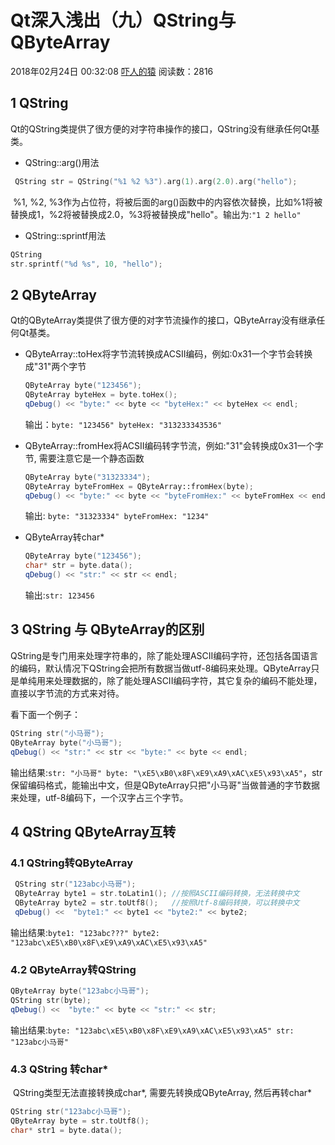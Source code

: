 # Qt深入浅出（九）QString与QByteArray

2018年02月24日 00:32:08 [吓人的猿](https://me.csdn.net/qq769651718) 阅读数：2816



## 1 QString

​	Qt的QString类提供了很方便的对字符串操作的接口，QString没有继承任何Qt基类。



- QString::arg()用法

```cpp
 QString str = QString("%1 %2 %3").arg(1).arg(2.0).arg("hello");
```

​	%1, %2, %3作为占位符，将被后面的arg()函数中的内容依次替换，比如%1将被替换成1，%2将被替换成2.0，%3将被替换成"hello"。输出为:`"1 2 hello"`

- QString::sprintf用法

```cpp
QString
str.sprintf("%d %s", 10, "hello");
```





## 2 QByteArray

​	Qt的QByteArray类提供了很方便的对字节流操作的接口，QByteArray没有继承任何Qt基类。

- QByteArray::toHex将字节流转换成ACSII编码，例如:0x31一个字节会转换成"31"两个字节

  ```cpp
  QByteArray byte("123456");
  QByteArray byteHex = byte.toHex();
  qDebug() << "byte:" << byte << "byteHex:" << byteHex << endl;
  ```

  输出：`byte: "123456" byteHex: "313233343536"`

- QByteArray::fromHex将ACSII编码转字节流，例如:"31"会转换成0x31一个字节, 需要注意它是一个静态函数

  ```cpp
  QByteArray byte("31323334");
  QByteArray byteFromHex = QByteArray::fromHex(byte);
  qDebug() << "byte:" << byte << "byteFromHex:" << byteFromHex << endl;
  ```

  输出: `byte: "31323334" byteFromHex: "1234"`

  

- QByteArray转char*

  ```cpp
  QByteArray byte("123456");
  char* str = byte.data();
  qDebug() << "str:" << str << endl;
  ```

  输出:`str: 123456`



## 3 QString 与 QByteArray的区别

​	QString是专门用来处理字符串的，除了能处理ASCII编码字符，还包括各国语言的编码，默认情况下QString会把所有数据当做utf-8编码来处理。QByteArray只是单纯用来处理数据的，除了能处理ASCII编码字符，其它复杂的编码不能处理，直接以字节流的方式来对待。

看下面一个例子：

```cpp
QString str("小马哥");
QByteArray byte("小马哥");
qDebug() << "str:" << str << "byte:" << byte << endl;
```

​	输出结果:`str: "小马哥" byte: "\xE5\xB0\x8F\xE9\xA9\xAC\xE5\x93\xA5"`，str保留编码格式，能输出中文，但是QByteArray只把"小马哥"当做普通的字节数据来处理，utf-8编码下，一个汉字占三个字节。





## 4 QString QByteArray互转

### 4.1 QString转QByteArray

```cpp
 QString str("123abc小马哥");
 QByteArray byte1 = str.toLatin1(); //按照ASCII编码转换，无法转换中文
 QByteArray byte2 = str.toUtf8();   //按照Utf-8编码转换，可以转换中文
 qDebug() <<  "byte1:" << byte1 << "byte2:" << byte2;
```



输出结果:`byte1: "123abc???" byte2: "123abc\xE5\xB0\x8F\xE9\xA9\xAC\xE5\x93\xA5"`





### 4.2 QByteArray转QString

```cpp
QByteArray byte("123abc小马哥");
QString str(byte);
qDebug() <<  "byte:" << byte << "str:" << str;
```

输出结果:`byte: "123abc\xE5\xB0\x8F\xE9\xA9\xAC\xE5\x93\xA5" str: "123abc小马哥"`





### 4.3 QString 转char*

​	QString类型无法直接转换成char*, 需要先转换成QByteArray, 然后再转char*

```cpp
QString str("123abc小马哥");
QByteArray byte = str.toUtf8();
char* str1 = byte.data();
```